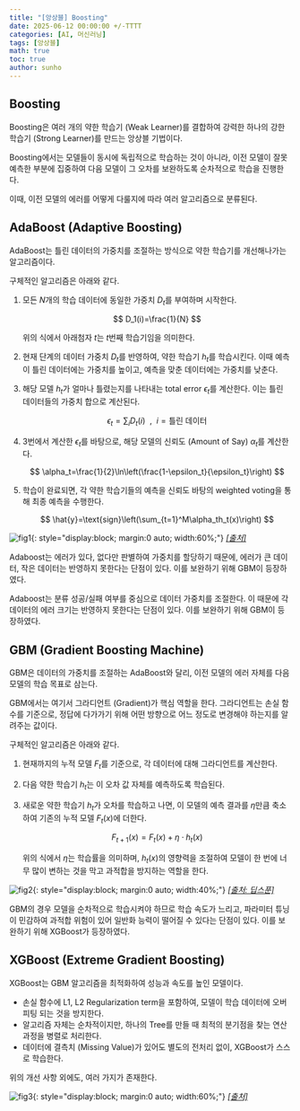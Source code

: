 ```yaml
---
title: "[앙상블] Boosting"
date: 2025-06-12 00:00:00 +/-TTTT
categories: [AI, 머신러닝]
tags: [앙상블]
math: true
toc: true
author: sunho
---
```


## Boosting

Boosting은 여러 개의 약한 학습기 (Weak Learner)를 결합하여 강력한 하나의 강한 학습기 (Strong Learner)를 만드는 앙상블 기법이다.

Boosting에서는 모델들이 동시에 독립적으로 학습하는 것이 아니라, 이전 모델이 잘못 예측한 부분에 집중하여 다음 모델이 그 오차를 보완하도록 순차적으로 학습을 진행한다.

이때, 이전 모델의 에러를 어떻게 다룰지에 따라 여러 알고리즘으로 분류된다.

## AdaBoost (Adaptive Boosting)

AdaBoost는 틀린 데이터의 가중치를 조절하는 방식으로 약한 학습기를 개선해나가는 알고리즘이다.

구체적인 알고리즘은 아래와 같다.

1. 모든 $N$개의 학습 데이터에 동일한 가중치 $D_t$를 부여하며 시작한다.

    $$
    D_1(i)=\frac{1}{N}
    $$

    위의 식에서 아래첨자 $t$는 $t$번째 학습기임을 의미한다.
2. 현재 단계의 데이터 가중치 $D_t$를 반영하여, 약한 학습기 $h_t$를 학습시킨다. 이때 예측이 틀린 데이터에는 가중치를 높이고, 예측을 맞춘 데이터에는 가중치를 낮춘다.
3. 해당 모델 $h_t$가 얼마나 틀렸는지를 나타내는 total error $\epsilon_t$를 계산한다. 이는 틀린 데이터들의 가중치 합으로 계산된다.

    $$
    \epsilon_t=\sum_{i} D_t(i)~~,~~i=\text{틀린 데이터}
    $$
4. 3번에서 계산한 $\epsilon_t$를 바탕으로, 해당 모델의 신뢰도 (Amount of Say) $\alpha_t$를 계산한다.

    $$
    \alpha_t=\frac{1}{2}\ln\left(\frac{1-\epsilon_t}{\epsilon_t}\right)
    $$
5. 학습이 완료되면, 각 약한 학습기들의 예측을 신뢰도 바탕의 weighted voting을 통해 최종 예측을 수행한다.

    $$
    \hat{y}=\text{sign}\left(\sum_{t=1}^M\alpha_th_t(x)\right)
    $$

![fig1](ml/12-1.png){: style="display:block; margin:0 auto; width:60%;"}
_[[출처]](https://www.geeksforgeeks.org/machine-learning/bagging-vs-boosting-in-machine-learning/)_

Adaboost는 에러가 있다, 없다만 판별하여 가중치를 할당하기 때문에, 에러가 큰 데이터, 작은 데이터는 반영하지 못한다는 단점이 있다. 이를 보완하기 위해 GBM이 등장하였다.

Adaboost는 분류 성공/실패 여부를 중심으로 데이터 가중치를 조절한다. 이 때문에 각 데이터의 에러 크기는 반영하지 못한다는 단점이 있다. 이를 보완하기 위해 GBM이 등장하였다.

## GBM (Gradient Boosting Machine)

GBM은 데이터의 가중치를 조절하는 AdaBoost와 달리, 이전 모델의 에러 자체를 다음 모델의 학습 목표로 삼는다.

GBM에서는 여기서 그라디언트 (Gradient)가 핵심 역할을 한다. 그라디언트는 손실 함수를 기준으로, 정답에 다가가기 위해 어떤 방향으로 어느 정도로 변경해야 하는지를 알려주는 값이다.

구체적인 알고리즘은 아래와 같다.

1. 현재까지의 누적 모델 $F_t$를 기준으로, 각 데이터에 대해 그라디언트를 계산한다.
2. 다음 약한 학습기 $h_t$는 이 오차 값 자체를 예측하도록 학습된다.
3. 새로운 약한 학습기 $h_t$가 오차를 학습하고 나면, 이 모델의 예측 결과를 $\eta$만큼 축소하여 기존의 누적 모델 $F_t(x)$에 더한다.

    $$
    F_{t+1}(x)=F_t(x)+\eta\cdot h_t(x)
    $$

    위의 식에서 $\eta$는 학습률을 의미하며, $h_t(x)$의 영향력을 조절하여 모델이 한 번에 너무 많이 변하는 것을 막고 과적합을 방지하는 역할을 한다.

![fig2](ml/12-2.png){: style="display:block; margin:0 auto; width:40%;"}
_[[출처: 딥스푼]](https://www.youtube.com/watch?v=rVOYicsNgVQ&t=121s)_

GBM의 경우 모델을 순차적으로 학습시켜야 하므로 학습 속도가 느리고, 파라미터 튜닝이 민감하여 과적합 위험이 있어 일반화 능력이 떨어질 수 있다는 단점이 있다. 이를 보완하기 위해 XGBoost가 등장하였다.

## XGBoost (Extreme Gradient Boosting)

XGBoost는 GBM 알고리즘을 최적화하여 성능과 속도를 높인 모델이다.

- 손실 함수에 L1, L2 Regularization term을 포함하여, 모델이 학습 데이터에 오버피팅 되는 것을 방지한다.
- 알고리즘 자체는 순차적이지만, 하나의 Tree를 만들 때 최적의 분기점을 찾는 연산 과정을 병렬로 처리한다.
- 데이터에 결측치 (Missing Value)가 있어도 별도의 전처리 없이, XGBoost가 스스로 학습한다.

위의 개선 사항 외에도, 여러 가지가 존재한다.

![fig3](ml/12-3.png){: style="display:block; margin:0 auto; width:60%;"}
_[[출처]](https://m.blog.naver.com/luexr/223466048770)_
